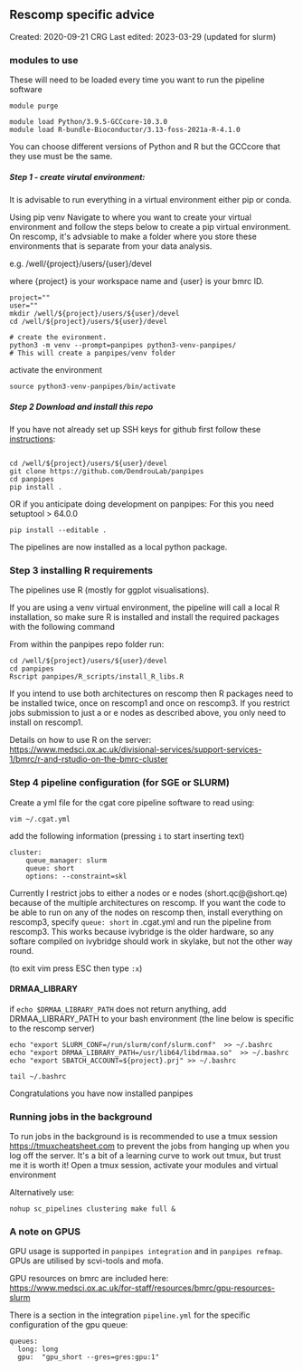 
## Rescomp specific advice
Created: 2020-09-21 CRG
Last edited: 2023-03-29 (updated for slurm)


### modules to use
These will need to be loaded every time you want to run the pipeline software


```
module purge

module load Python/3.9.5-GCCcore-10.3.0
module load R-bundle-Bioconductor/3.13-foss-2021a-R-4.1.0
```

You can choose different versions of Python and R but the GCCcore that they use must be the same.




##### Step 1 - create virutal environment:

It is advisable to run everything in a virtual environment either pip or conda.

Using pip venv
Navigate to where you want to create your virtual environment  and follow the steps below to create a pip virtual environment. On rescomp, it's advsiable to make a folder where you store these environments that is separate from your data analysis.

e.g. /well/{project}/users/{user}/devel

where {project} is your workspace name
and {user} is your bmrc ID.

```
project=""
user=""
mkdir /well/${project}/users/${user}/devel
cd /well/${project}/users/${user}/devel

# create the evironment.
python3 -m venv --prompt=panpipes python3-venv-panpipes/
# This will create a panpipes/venv folder
```

activate the environment

```
source python3-venv-panpipes/bin/activate
```


##### Step 2 Download and install this repo
If you have not already set up SSH keys for github first follow these [instructions](https://github.com/DendrouLab/panpipes/docs/set_up_ssh_keys_for_github.md): 


```

cd /well/${project}/users/${user}/devel
git clone https://github.com/DendrouLab/panpipes
cd panpipes
pip install .
```
OR if you anticipate doing development on panpipes:
For this you need setuptool > 64.0.0
```
pip install --editable .
```

The pipelines are now installed as a local python package.

### Step 3 installing R requirements
The pipelines use R (mostly for ggplot visualisations). 

If you are using a venv virtual environment,  the pipeline will call a local R installation, so make sure R is installed and install the required packages with the following command

From within the panpipes repo folder run:
```
cd /well/${project}/users/${user}/devel
cd panpipes
Rscript panpipes/R_scripts/install_R_libs.R
```

<!-- 
```
pip install git+https://github.com/DendrouLab/panpipes
``` -->

If you intend to use both architectures on rescomp then R packages need to be installed twice, once on rescomp1 and once on rescomp3. If you restrict jobs submission to just a or e nodes as described above, you only need to install on rescomp1.  

Details on how to use R on the server:
https://www.medsci.ox.ac.uk/divisional-services/support-services-1/bmrc/r-and-rstudio-on-the-bmrc-cluster


### Step 4 pipeline configuration (for SGE or SLURM)

Create a yml file for the cgat core pipeline software to read using:

```
vim ~/.cgat.yml
```
add the following information (pressing `i` to start inserting text)
```
cluster:
    queue_manager: slurm 
    queue: short
    options: --constraint=skl 

```
Currently I restrict jobs to either a nodes or e nodes (short.qc@@short.qe) because of the multiple architectures on rescomp.
If you want the code to be able to run on any of the nodes on rescomp then, install everything on rescomp3, specify `queue: short` in .cgat.yml and run the pipeline from rescomp3. 
This works because ivybridge is the older hardware, so any softare compiled on ivybridge should work in skylake, but not the other way round. 

(to exit vim press ESC then type `:x`)


#### DRMAA_LIBRARY

if `echo $DRMAA_LIBRARY_PATH` does not return anything, add DRMAA_LIBRARY_PATH to your bash environment (the line below is specific to the rescomp server)


```
echo "export SLURM_CONF=/run/slurm/conf/slurm.conf"  >> ~/.bashrc
echo "export DRMAA_LIBRARY_PATH=/usr/lib64/libdrmaa.so"  >> ~/.bashrc
echo "export SBATCH_ACCOUNT=${project}.prj" >> ~/.bashrc

tail ~/.bashrc
```


Congratulations you have now installed panpipes


### Running jobs in the background
To run jobs in the background is is recommended to use a tmux session https://tmuxcheatsheet.com
to prevent the jobs from hanging up when you log off the server. It's a bit of a learning curve to work out tmux, but trust me it is worth it!
Open a tmux session, activate your modules and virtual environment


Alternatively use:
```
nohup sc_pipelines clustering make full &
```

### A note on GPUS

GPU usage is supported in `panpipes integration` and in `panpipes refmap`.
GPUs are utilised by scvi-tools and mofa.

GPU resources on bmrc are included here: https://www.medsci.ox.ac.uk/for-staff/resources/bmrc/gpu-resources-slurm

There is a section in the integration `pipeline.yml` for the specific configuration of the gpu queue:
```
queues:
  long: long
  gpu:  "gpu_short --gres=gres:gpu:1"
```


